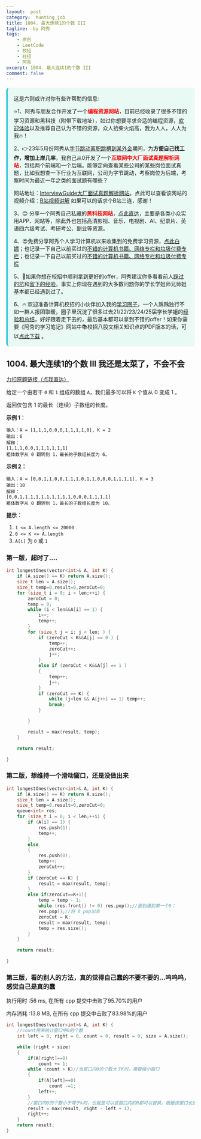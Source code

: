 ```yaml
---
layout:  post
category:  hunting_job
title: 1004. 最大连续1的个数 III
tagline:  by 阿秀
tags:
    - 原创
    - LeetCode
    - 校招
    - 社招
    - 阿秀
excerpt: 1004. 最大连续1的个数 III
comment: false
---
```




<div style="border-color: #24C6DC;
            background-color: #e9f9f3;         
            margin: 1rem 0;
        padding: .25rem 1rem;
        border-left-width: .3rem;
        border-left-style: solid;
        border-radius: .5rem;
        color: inherit;">
  <p>这是六则或许对你有些许帮助的信息:</p>
<p>⭐️1、阿秀与朋友合作开发了一个<span style="font-weight:bold;color:red">编程资源网站</span>，目前已经收录了很多不错的学习资源和黑科技（附带下载地址），如过你想要寻求合适的编程资源，<a href="https://tools.interviewguide.cn/home" style="text-decoration: underline" target="_blank">欢迎体验</a>以及推荐自己认为不错的资源，众人拾柴火焰高，我为人人，人人为我🔥！</p>  <p>2、👉23年5月份阿秀从<a style="text-decoration: underline" href="https://mp.weixin.qq.com/s?__biz=Mzk0ODU4MzEzMw==&mid=2247512170&idx=1&sn=c4a04a383d2dfdece676b75f17224e78" target="_blank">字节跳动离职跳槽到某外企</a>期间，为<span style="font-weight:bold">方便自己找工作，增加上岸几率</span>，我自己从0开发了一个<span style="font-weight:bold;color:red">互联网中大厂面试真题解析网站</span>，包括两个前端和一个后端。能够定向查看某些公司的某些岗位面试真题，比如我想查一下行业为互联网，公司为字节跳动，考察岗位为后端，考察时间为最近一年之类的面试题有哪些？
<div align="center">
</div>网站地址：<a style="text-decoration: underline" href="https://top.interviewguide.cn/" target="_blank">InterviewGuide大厂面试真题解析网站</a>。点此可以查看该网站的视频介绍：<a style="text-decoration: underline" href="https://www.bilibili.com/video/BV1f94y1C7BL" target="_blank">B站视频讲解</a>   如果可以的话求个B站三连，感谢！
    </p>3、😊
    分享一个阿秀自己私藏的<span style="font-weight:bold;color:red">黑科技网站</span>，<a style="text-decoration: underline" href="https://hkjtz.cn/" target="_blank">点此直达</a>，主要是各类小众实用APP、网站等，除此外也包括高清影视、音乐、电视剧、AI、纪录片、英语四六级考试、考研考公、副业等资源。
  </p>
  <p>4、😍免费分享阿秀个人学习计算机以来收集到的免费学习资源，<a style="text-decoration: underline" href="/notes/07-resources/01-free/01-introduce.html" target="_blank">点此白嫖</a>；也记录一下自己以前买过的<a style="text-decoration: underline" href="/notes/07-resources/02-precious.html" target="_blank">不错的计算机书籍、网络专栏和垃圾付费专栏</a>；也记录一下自己以前买过的<a style="text-decoration: underline" href="/notes/07-resources/02-precious.html" target="_blank">不错的计算机书籍、网络专栏和垃圾付费专栏</a>
  </p>
  <p>5、🚀如果你想在校招中顺利拿到更好的offer，阿秀建议你多看看前人<a style="text-decoration: underline" href="https://www.yuque.com/tuobaaxiu/httmmc/npg1k81zeq4wfpyz" target="_blank">踩过的坑</a>和<a style="text-decoration: underline"  target="_blank" href="https://www.yuque.com/tuobaaxiu/httmmc/gge9ppd0mbu2d3dp">留下的经验</a>，事实上你现在遇到的大多数问题你的学长学姐师兄师姐基本都已经遇到过了。
  </p>
  <p>6、🔥 欢迎准备计算机校招的小伙伴加入我的<a  style="text-decoration: underline" href="https://www.yuque.com/tuobaaxiu/httmmc/xg0otqvc17wfx4u9" target="_blank">学习圈子</a>，一个人踽踽独行不如一群人报团取暖，圈子里沉淀了很多过去21/22/23/24/25届学长学姐的<a  style="text-decoration: underline" href="https://www.yuque.com/tuobaaxiu/httmmc/gge9ppd0mbu2d3dp" target="_blank">经验和总结</a>，好好跟着走下去的，最后基本都可以拿到不错的offer！</a>如果你需要《阿秀的学习笔记》网站中📚︎校招八股文相关知识点的PDF版本的话，可以<a style="text-decoration: underline" href="https://www.yuque.com/tuobaaxiu/httmmc/qs0yn66apvkzw0ps" target="_blank">点此下载</a> 。</p>   </div>


## 1004. 最大连续1的个数 III   我还是太菜了，不会不会

[力扣原题链接（点我直达）](https://leetcode-cn.com/problems/max-consecutive-ones-iii/)

给定一个由若干 `0` 和 `1` 组成的数组 `A`，我们最多可以将 `K` 个值从 0 变成 1 。

返回仅包含 1 的最长（连续）子数组的长度。

 

**示例 1：**

```
输入：A = [1,1,1,0,0,0,1,1,1,1,0], K = 2
输出：6
解释： 
[1,1,1,0,0,1,1,1,1,1,1]
粗体数字从 0 翻转到 1，最长的子数组长度为 6。
```

**示例 2：**

```
输入：A = [0,0,1,1,0,0,1,1,1,0,1,1,0,0,0,1,1,1,1], K = 3
输出：10
解释：
[0,0,1,1,1,1,1,1,1,1,1,1,0,0,0,1,1,1,1]
粗体数字从 0 翻转到 1，最长的子数组长度为 10。
```

 

**提示：**

1. `1 <= A.length <= 20000`
2. `0 <= K <= A.length`
3. `A[i]` 为 `0` 或 `1` 



### 第一版，超时了....

```c++
int longestOnes(vector<int>& A, int K) {
	if (A.size() == K) return A.size();
	size_t len = A.size();
	size_t temp=0,result=0,zeroCut=0;
	for (size_t i = 0; i < len;++i) {
		zeroCut = 0;
		temp = 0;
		while (i < len&&A[i] == 1) {
			i++;
			temp++;
		}
		for (size_t j = i; j < len; ) {
			if (zeroCut < K&&A[j] == 0 ) {
				temp++;
				zeroCut++;
				j++;
			}
			else if (zeroCut < K&&A[j] == 1 )
			{
				temp++;
				j++;
			}
			if (zeroCut == K) { 
				while (j<len && A[j++] == 1) temp++;
				break; 
			}

		}

		result = max(result, temp);
	}

	return result;

}
```





### 第二版，想维持一个滑动窗口，还是没做出来



```c++
int longestOnes(vector<int>& A, int K) {
	if (A.size() == K) return A.size();
	size_t len = A.size();
	size_t temp=0,result=0,zeroCut=0;
	queue<int> res;
	for (size_t i = 0; i < len;++i) {
		if (A[i] == 1) {
			res.push(1);
			temp++;
		}
		else
		{
			res.push(0);
			temp++; 
			zeroCut++;
		}
		if (zeroCut == K) {
			result = max(result, temp);
		}
		else if(zeroCut==K+1){
			temp = temp - 1;
			while (res.front() != 0) res.pop();//直到遇到第一个0；
			res.pop();//将 0 pop出去
			zeroCut = K;
			result = max(result, temp);
			temp = res.size();
		}
	}

	return result;

}

```



### 第三版，看的别人的方法，真的觉得自己蠢的不要不要的...呜呜呜，**感觉自己是真的蠢**



执行用时 :56 ms, 在所有 cpp 提交中击败了95.70%的用户

内存消耗 :13.8 MB, 在所有 cpp 提交中击败了83.98%的用户



```c++
int longestOnes(vector<int>& A, int K) {
	//count用来统计窗口中0的个数
	int left = 0, right = 0, count = 0, result = 0, size = A.size();

	while (right < size)
	{
		if(A[right]==0)
			count += 1;
		while (count > K)//当窗口内0的个数大于K时，需要缩小窗口
		{
			if(A[left]==0)
				count -=1;
			left++;
		}
		//窗口内0的个数小于等于k时，也就是可以该窗口内的0都可以替换，根据该窗口长度来确定是否更新result
		result = max(result, right - left + 1);
		right++;
	}
	return result;
}
```

<p id="满足条件的子序列数目"></p>



